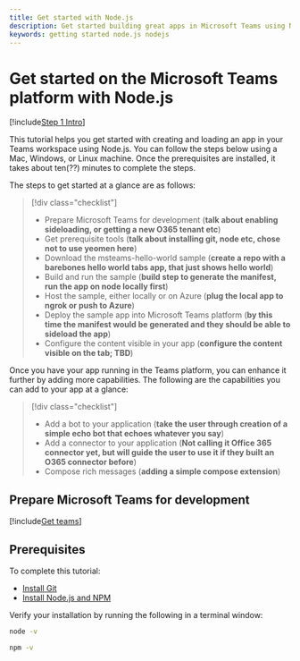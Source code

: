 ```yaml
---
title: Get started with Node.js
description: Get started building great apps in Microsoft Teams using Node.js
keywords: getting started node.js nodejs
---
```


# Get started on the Microsoft Teams platform with Node.js

[!include[Step 1 Intro](~/includes/get-started/step1-intro.md)]

This tutorial helps you get started with creating and loading an app in your Teams workspace using Node.js. You can follow the steps below using a Mac, Windows, or Linux machine. Once the prerequisites are installed, it takes about ten(??) minutes to complete the steps.

The steps to get started at a glance are as follows:

> [!div class="checklist"]
> * Prepare Microsoft Teams for development (**talk about enabling sideloading, or getting a new O365 tenant etc**)
> * Get prerequisite tools (**talk about installing git, node etc, chose not to use yeomen here**)
> * Download the msteams-hello-world sample (**create a repo with a barebones hello world tabs app, that just shows hello world**)
> * Build and run the sample (**build step to generate the manifest, run the app on node locally first**)
> * Host the sample, either locally or on Azure (**plug the local app to ngrok or push to Azure**)
> * Deploy the sample app into Microsoft Teams platform (**by this time the manifest would be generated and they should be able to sideload the app**)
> * Configure the content visible in your app (**configure the content visible on the tab; TBD**)

Once you have your app running in the Teams platform, you can enhance it further by adding more capabilities. The following are the capabilities you can add to your app at a glance:

> [!div class="checklist"]
> * Add a bot to your application (**take the user through creation of a simple echo bot that echoes whatever you say**)
> * Add a connector to your application (**Not calling it Office 365 connector yet, but will guide the user to use it if they built an O365 connector before**)
> * Compose rich messages (**adding a simple compose extension**)

## Prepare Microsoft Teams for development

[!include[Get teams](~/includes/get-started/step1-prepare-for-dev.md)]

## Prerequisites

To complete this tutorial:

* [Install Git](https://git-scm.com/downloads)
* [Install Node.js and NPM](https://nodejs.org/)

Verify your installation by running the following in a terminal window:

```bash
node -v
```

```bash
npm -v
```

<!--
> [!div class="nextstepaction"]
> [Move to the next step](get-started-step2)
-->